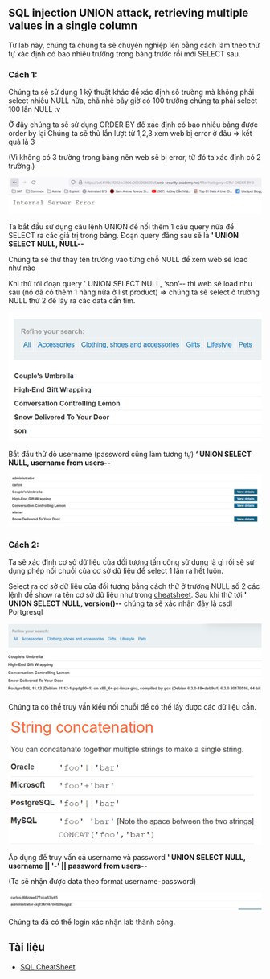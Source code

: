 ## SQL injection UNION attack, retrieving multiple values in a single column

Từ lab này, chúng ta chúng ta sẽ chuyên nghiệp lên bằng cách làm theo thứ tự xác định có bao nhiêu trường trong bảng trước rồi mới SELECT sau.

### Cách 1:

Chúng ta sẽ sử dụng 1 kỹ thuật khác để xác định số trường mà không phải select nhiều NULL nữa, chã nhẽ bây giờ có 100 trường chúng ta phải select 100 lần NULL :v

Ở đây chúng ta sẽ sử dụng ORDER BY để xác định có bao nhiêu bảng được order by lại
Chúng ta sẽ thử lần lượt từ 1,2,3 xem web bị error ở đâu => kết quả là 3

(Vì không có 3 trường trong bảng nên web sẽ bị error, từ đó ta xác định có 2 trường.)

![](/imgs/SQL-Injection/9.png?raw=true)

Ta bắt đầu sử dụng câu lệnh UNION để nối thêm 1 câu query nữa để SELECT ra các giá trị trong bảng.
Đoạn query đằng sau sẽ là **' UNION SELECT NULL, NULL--**

Chúng ta sẽ thử thay tên trường vào từng chỗ NULL để xem web sẽ load như nào

Khi thử tới đoạn query ' UNION SELECT NULL, ‘son’-- thì web sẽ load như sau (nó đã có thêm 1 hàng nữa ở list product) => chúng ta sẽ select ở trường NULL thứ 2 để lấy ra các data cần tìm.

![](/imgs/SQL-Injection/10.png?raw=true)

Bắt đầu thử dò username (password cũng làm tương tự)
**‘ UNION SELECT NULL, username from users--**

![](/imgs/SQL-Injection/11.png?raw=true)

### Cách 2:

Ta sẽ xác định cơ sở dữ liệu của đối tượng tấn công sử dụng là gì rồi sẽ sử dụng phép nối chuỗi của cơ sở dữ liệu để select 1 lần ra hết luôn.

Select ra cơ sở dữ liệu của đối tượng bằng cách thử ở trường NULL số 2 các lệnh để show ra tên cơ sở dữ liệu như trong [cheatsheet](https://portswigger.net/web-security/sql-injection/cheat-sheet).
Sau khi thử tới **' UNION SELECT NULL, version()--** chúng ta sẽ xác nhận đây là csdl Portgresql

![](/imgs/SQL-Injection/12.png?raw=true)

Chúng ta có thể truy vấn kiểu nối chuỗi để có thể lấy được các dữ liệu cần.

![](/imgs/SQL-Injection/13.png?raw=true)

Áp dụng để truy vấn cả username và password
**' UNION SELECT NULL, username || '-' || password from users--**

(Ta sẽ nhận được data theo format username-password)

![](/imgs/SQL-Injection/14.png?raw=true)

Chúng ta đã có thể login xác nhận lab thành công.

## Tài liệu
- [SQL CheatSheet](https://portswigger.net/web-security/sql-injection/cheat-sheet)

